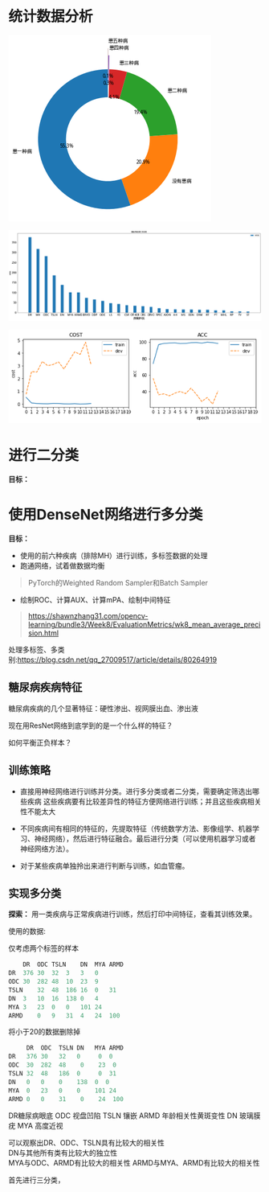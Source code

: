 # 统计数据分析

![image.png](RIADD_experiment.assets/多重患病比例.png)



![image.png](RIADD_experiment.assets/疾病样本排序.png)

![image.png](RIADD_experiment.assets/ResNet_loss&acc.png)



# 进行二分类

**目标：**


# 使用DenseNet网络进行多分类

**目标：**
- 使用的前六种疾病（排除MH）进行训练，多标签数据的处理
- 跑通网络，试着做数据均衡
> PyTorch的Weighted Random Sampler和Batch Sampler
- 绘制ROC、计算AUX、计算mPA、绘制中间特征
> <https://shawnzhang31.com/opencv-learning/bundle3/Week8/EvaluationMetrics/wk8_mean_average_precision.html>

处理多标签、多类别:<https://blog.csdn.net/qq_27009517/article/details/80264919>



## 糖尿病疾病特征

糖尿病疾病的几个显著特征：硬性渗出、视网膜出血、渗出液

现在用ResNet网络到底学到的是一个什么样的特征？

如何平衡正负样本？



## 训练策略

- 直接用神经网络进行训练并分类。进行多分类或者二分类，需要确定筛选出哪些疾病
  这些疾病要有比较差异性的特征方便网络进行训练；并且这些疾病相关性不能太大

- 不同疾病间有相同的特征的，先提取特征（传统数学方法、影像组学、机器学习、神经网络），然后进行特征融合。最后进行分类（可以使用机器学习或者神经网络方法）。

- 对于某些疾病单独拎出来进行判断与训练，如血管瘤。

## 实现多分类

**探索：**
用一类疾病与正常疾病进行训练，然后打印中间特征，查看其训练效果。

使用的数据:

仅考虑两个标签的样本

```python
	DR	ODC	TSLN	DN	MYA	ARMD
DR	376	30	32	3	3	0
ODC	30	282	48	10	23	9
TSLN	32	48	186	16	0	31
DN	3	10	16	138	0	4
MYA	3	23	0	0	101	24
ARMD	0	9	31	4	24	100

```
将小于20的数据删除掉
```python
	 DR	 ODC  TSLN DN	MYA	ARMD
DR	 376 30	  32   0	 0	0
ODC	 30	 282  48	0	 23	 0
TSLN 32	 48	  186  0	 0	31
DN	 0	 0	  0	   138  0  0
MYA	 0	 23	  0	   0	101 24
ARMD 0	 0	  31	0	 24	 100
```

DR糖尿病眼底
ODC 视盘凹陷
TSLN 镶嵌
ARMD 年龄相关性黄斑变性
DN 玻璃膜疣
MYA 高度近视



可以观察出DR、ODC、TSLN具有比较大的相关性 \
DN与其他所有类有比较大的独立性 \
MYA与ODC、ARMD有比较大的相关性
ARMD与MYA、ARMD有比较大的相关性

首先进行三分类，
